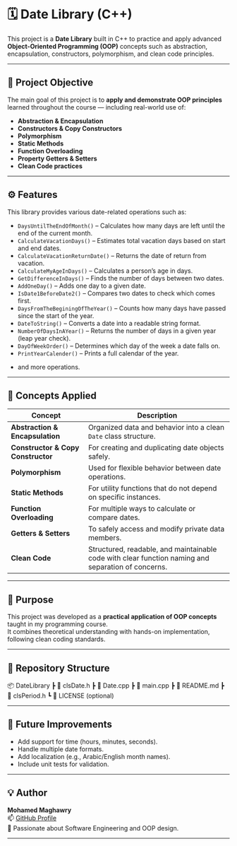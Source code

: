 # 🗓️ Date Library (C++)

This project is a **Date Library** built in C++ to practice and apply advanced **Object-Oriented Programming (OOP)** concepts such as abstraction, encapsulation, constructors, polymorphism, and clean code principles.

---

## 🎯 Project Objective

The main goal of this project is to **apply and demonstrate OOP principles** learned throughout the course — including real-world use of:
- **Abstraction & Encapsulation**
- **Constructors & Copy Constructors**
- **Polymorphism**
- **Static Methods**
- **Function Overloading**
- **Property Getters & Setters**
- **Clean Code practices**

---

## ⚙️ Features

This library provides various date-related operations such as:

- `DaysUntilTheEndOfMonth()` – Calculates how many days are left until the end of the current month.  
- `CalculateVacationDays()` – Estimates total vacation days based on start and end dates.  
- `CalculateVacationReturnDate()` – Returns the date of return from vacation.  
- `CalculateMyAgeInDays()` – Calculates a person’s age in days.  
- `GetDifferenceInDays()` – Finds the number of days between two dates.  
- `AddOneDay()` – Adds one day to a given date.  
- `IsDate1BeforeDate2()` – Compares two dates to check which comes first.  
- `DaysFromTheBeginingOfTheYear()` – Counts how many days have passed since the start of the year.  
- `DateToString()` – Converts a date into a readable string format.  
- `NumberOfDaysInAYear()` – Returns the number of days in a given year (leap year check).  
- `DayOfWeekOrder()` – Determines which day of the week a date falls on.  
- `PrintYearCalender()` – Prints a full calendar of the year.
  
 * and more operations.
---

## 🧠 Concepts Applied

| Concept | Description |
|----------|--------------|
| **Abstraction & Encapsulation** | Organized data and behavior into a clean `Date` class structure. |
| **Constructor & Copy Constructor** | For creating and duplicating date objects safely. |
| **Polymorphism** | Used for flexible behavior between date operations. |
| **Static Methods** | For utility functions that do not depend on specific instances. |
| **Function Overloading** | For multiple ways to calculate or compare dates. |
| **Getters & Setters** | To safely access and modify private data members. |
| **Clean Code** | Structured, readable, and maintainable code with clear function naming and separation of concerns. |

---

## 🧩 Purpose

This project was developed as a **practical application of OOP concepts** taught in my programming course.  
It combines theoretical understanding with hands-on implementation, following clean coding standards.

---

## 📁 Repository Structure
📦 DateLibrary
┣ 📜 clsDate.h
┣ 📜 Date.cpp
┣ 📜 main.cpp
┣ 📜 README.md
┣ 📜 clsPeriod.h
┗ 📜 LICENSE (optional)


---

## 🚀 Future Improvements
- Add support for time (hours, minutes, seconds).
- Handle multiple date formats.
- Add localization (e.g., Arabic/English month names).
- Include unit tests for validation.

---

## 💡 Author

**Mohamed Maghawry**  
📫 [GitHub Profile](https://github.com/mmaghawry-Dev)  
🎯 Passionate about Software Engineering and OOP design.

---


